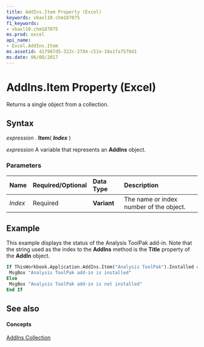 ```yaml
---
title: AddIns.Item Property (Excel)
keywords: vbaxl10.chm187075
f1_keywords:
- vbaxl10.chm187075
ms.prod: excel
api_name:
- Excel.AddIns.Item
ms.assetid: 417987d5-322c-2784-c51e-18a1fa7578d1
ms.date: 06/08/2017
---
```



# AddIns.Item Property (Excel)

Returns a single object from a collection.


## Syntax

 _expression_ . **Item**( **_Index_** )

 _expression_ A variable that represents an **AddIns** object.


### Parameters



|**Name**|**Required/Optional**|**Data Type**|**Description**|
|:-----|:-----|:-----|:-----|
| _Index_|Required| **Variant**|The name or index number of the object.|

## Example

This example displays the status of the Analysis ToolPak add-in. Note that the string used as the index to the  **AddIns** method is the **Title** property of the **AddIn** object.


```vb
If ThisWorkbook.Application.AddIns.Item("Analysis ToolPak").Installed = True Then 
 MsgBox "Analysis ToolPak add-in is installed" 
Else 
 MsgBox "Analysis ToolPak add-in is not installed" 
End If
```


## See also


#### Concepts


[AddIns Collection](addins-object-excel.md)

